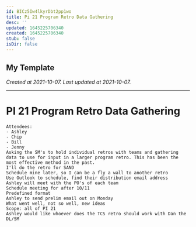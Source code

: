 ```yaml
---
id: BICz5Iw4lkyrDbt2pp1wo
title: Pi 21 Program Retro Data Gathering
desc: ''
updated: 1645225706340
created: 1645225706340
stub: false
isDir: false
---
```

My Template
---

_Created at 2021-10-07._
_Last updated at 2021-10-07._




---

# PI 21 Program Retro Data Gathering


```
Attendees:
- Ashley
- Chip
- Bill
- Jenny
Asking the SM's to hold individual retros with teams and gathering data to use for input in a larger program retro. This has been the most effective method in the past.
I'll do the retro for SAND
Schedule mine later, so I can be a fly a wall to another retro
Use Outlook to schedule, find their distribution email address
Ashley will meet with the PO's of each team
Schedule meeting for after 10/11
Predefined format
Ashley to send prelim email out on Monday
What went well, not so well, new ideas
Scope: all of PI 21
Ashley would like whoever does the TCS retro should work with Dan the DL/SM
```


